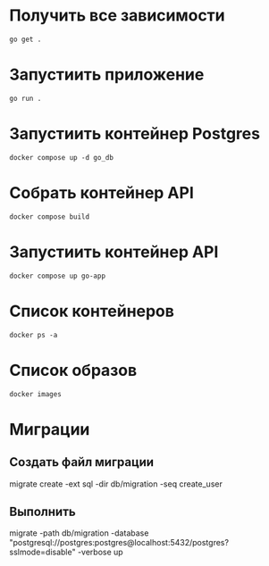 # Получить все зависимости
`go get .`

# Запустиить приложение
`go run .`

# Запустиить контейнер Postgres
`docker compose up -d go_db`

# Собрать контейнер API
`docker compose build`

# Запустиить контейнер API
`docker compose up go-app`

# Список контейнеров
`docker ps -a`

# Список образов
`docker images`

# Миграции
## Создать файл миграции
migrate create -ext sql -dir db/migration -seq create_user

## Выполнить
migrate -path db/migration -database "postgresql://postgres:postgres@localhost:5432/postgres?sslmode=disable" -verbose up